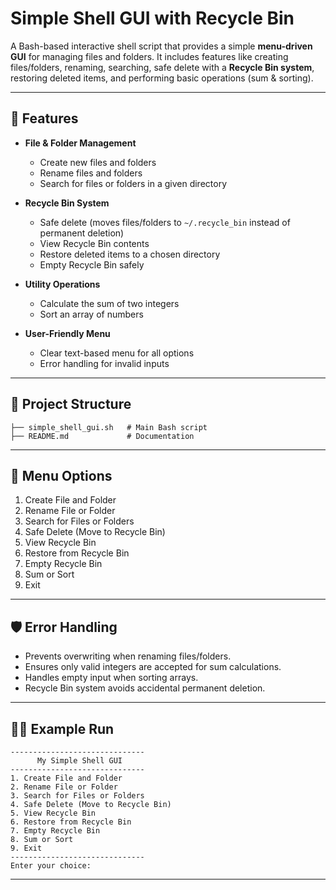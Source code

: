 # Simple Shell GUI with Recycle Bin

A Bash-based interactive shell script that provides a simple **menu-driven GUI** for managing files and folders. It includes features like creating files/folders, renaming, searching, safe delete with a **Recycle Bin system**, restoring deleted items, and performing basic operations (sum & sorting).

---

## 🚀 Features

* **File & Folder Management**

  * Create new files and folders
  * Rename files and folders
  * Search for files or folders in a given directory

* **Recycle Bin System**

  * Safe delete (moves files/folders to `~/.recycle_bin` instead of permanent deletion)
  * View Recycle Bin contents
  * Restore deleted items to a chosen directory
  * Empty Recycle Bin safely

* **Utility Operations**

  * Calculate the sum of two integers
  * Sort an array of numbers

* **User-Friendly Menu**

  * Clear text-based menu for all options
  * Error handling for invalid inputs

---

## 📂 Project Structure

```
├── simple_shell_gui.sh   # Main Bash script
├── README.md             # Documentation
```

---

## 📖 Menu Options

1. Create File and Folder
2. Rename File or Folder
3. Search for Files or Folders
4. Safe Delete (Move to Recycle Bin)
5. View Recycle Bin
6. Restore from Recycle Bin
7. Empty Recycle Bin
8. Sum or Sort
9. Exit

---

## 🛡 Error Handling

* Prevents overwriting when renaming files/folders.
* Ensures only valid integers are accepted for sum calculations.
* Handles empty input when sorting arrays.
* Recycle Bin system avoids accidental permanent deletion.

---

## 🧑‍💻 Example Run

```text
------------------------------
      My Simple Shell GUI     
------------------------------
1. Create File and Folder
2. Rename File or Folder
3. Search for Files or Folders
4. Safe Delete (Move to Recycle Bin)
5. View Recycle Bin
6. Restore from Recycle Bin
7. Empty Recycle Bin
8. Sum or Sort
9. Exit
------------------------------
Enter your choice:
```

---


